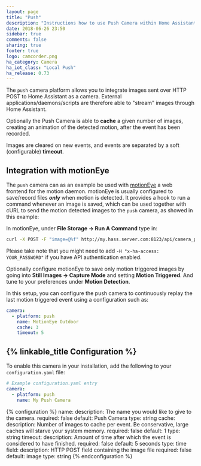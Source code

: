 ```yaml
---
layout: page
title: "Push"
description: "Instructions how to use Push Camera within Home Assistant."
date: 2018-06-26 23:50
sidebar: true
comments: false
sharing: true
footer: true
logo: camcorder.png
ha_category: Camera
ha_iot_class: "Local Push"
ha_release: 0.73
---
```


The `push` camera platform allows you to integrate images sent over HTTP POST to Home Assistant as a camera. External applications/daemons/scripts are therefore able to "stream" images through Home Assistant.

Optionally the Push Camera is able to **cache** a given number of images, creating an animation of the detected motion, after the event has been recorded.

Images are cleared on new events, and events are separated by a soft (configurable) **timeout**.

## Integration with motionEye

The `push` camera can as an example be used with [motionEye](https://github.com/ccrisan/motioneye/wiki) a web frontend for the motion daemon. motionEye is usually configured to save/record files ***only*** when motion is detected. It provides a hook to run a command whenever an image is saved, which can be used together with cURL to send the motion detected images to the `push` camera, as showed in this example:

In motionEye, under **File Storage -> Run A Command** type in:
```bash
curl -X POST -F "image=@%f" http://my.hass.server.com:8123/api/camera_push/camera.push_camera
```

Please take note that you might need to add `-H "x-ha-access: YOUR_PASSWORD"` if you have API authentication enabled.

Optionally configure motionEye to save only motion triggered images by going into **Still Images -> Capture Mode** and setting **Motion Triggered**. And tune  to your preferences under **Motion Detection**.

In this setup, you can configure the push camera to continuously replay the last motion triggered event using a configuration such as:

```yaml
camera:
  - platform: push
    name: MotionEye Outdoor
    cache: 3
    timeout: 5
```

## {% linkable_title Configuration %}

To enable this camera in your installation, add the following to your `configuration.yaml` file:

```yaml
# Example configuration.yaml entry
camera:
  - platform: push
    name: My Push Camera
```

{% configuration %}
name:
  description:  The name you would like to give to the camera.
  required: false
  default: Push Camera
  type: string
cache:
  description: Number of images to cache per event. Be conservative, large caches will starve your system memory.
  required: false
  default: 1
  type: string
timeout:
  description: Amount of time after which the event is considered to have finished.
  required: false
  default: 5 seconds
  type: time
field:
  description: HTTP POST field containing the image file
  required: false
  default: image
  type: string
{% endconfiguration %}
